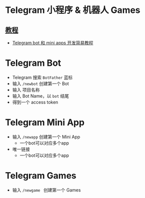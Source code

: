 # Telegram 小程序 & 机器人 Games

## [教程](https://core.telegram.org/bots/webapps)
* [Telegram bot 和 mini apps 开发简易教程](https://github.com/brickspert/blog/issues/65)

# Telegram Bot
* Telegram 搜索 `BotFather` 蓝标
* 输入 `/newbot` 创建第一个 Bot
* 输入 项目名称
* 输入 Bot Name，以 `bot` 结尾
* 得到一个 access token

# Telegram Mini App
* 输入 `/newapp` 创建第一个 Mini App
  - 一个bot可以对应多个app
* 唯一链接 
  - 一个bot可以对应多个app

# Telegram Games
* 输入 `/newgame ` 创建第一个 Games

